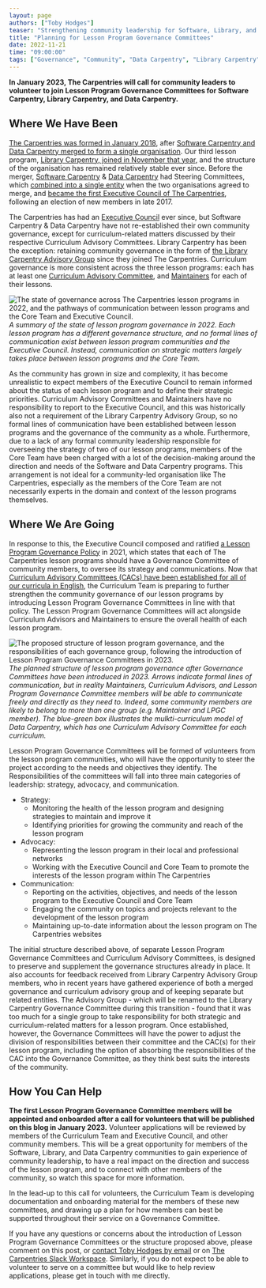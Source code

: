 ```yaml
---
layout: page
authors: ["Toby Hodges"]
teaser: "Strengthening community leadership for Software, Library, and Data Carpentry"
title: "Planning for Lesson Program Governance Committees"
date: 2022-11-21
time: "09:00:00"
tags: ["Governance", "Community", "Data Carpentry", "Library Carpentry", "Software Carpentry"]
---
```


**In January 2023, The Carpentries will call for community leaders to volunteer to join Lesson Program Governance Committees for Software Carpentry, Library Carpentry, and Data Carpentry.**

## Where We Have Been

[The Carpentries was formed in January 2018](https://carpentries.org/about/), after [Software Carpentry and Data Carpentry merged to form a single organisation](https://datacarpentry.org/blog/2017/09/merger).
Our third lesson program, [Library Carpentry, joined in November that year](https://carpentries.org/blog/2018/11/welcoming-library-carpentry/), and the structure of the organisation has remained relatively stable ever since.
Before the merger, [Software Carpentry](https://software-carpentry.org/blog/2017/05/SteeringCommitteeRetreat.html) & [Data Carpentry](https://datacarpentry.org/blog/2017/03/steering-committee-in-person) had Steering Committees, which [combined into a single entity](https://datacarpentry.org/blog/2017/10/call-for-candidates-joint-board) when the two organisations agreed to merge, and [became the first Executive Council of The Carpentries](https://datacarpentry.org/blog/2017/12/exec-council-announce), following an election of new members in late 2017.

The Carpentries has had an [Executive Council](https://carpentries.org/governance/) ever since, but Software Carpentry & Data Carpentry have not re-established their own community governance, except for curriculum-related matters discussed by their respective Curriculum Advisory Committees.
Library Carpentry has been the exception: retaining community governance in the form of [the Library Carpentry Advisory Group](https://librarycarpentry.org/advisory/) since they joined The Carpentries.
Curriculum governance is more consistent across the three lesson programs: each has at least one [Curriculum Advisory Committee](https://docs.carpentries.org/topic_folders/lesson_development/curriculum_advisory_committees.html),
and [Maintainers](https://docs.carpentries.org/topic_folders/maintainers/maintainers.html) for each of their lessons.


![The state of governance across The Carpentries lesson programs in 2022, and the pathways of communication between lesson programs and the Core Team and Executive Council.](https://codimd.carpentries.org/uploads/upload_5c593526928b4a7ff11acf70fb1020ed.png)
_A summary of the state of lesson program governance in 2022. Each lesson program has a different governance structure, and no formal lines of communication exist between lesson program communities and the Executive Council. Instead, communication on strategic matters largely takes place between lesson programs and the Core Team._

As the community has grown in size and complexity, it has become unrealistic to expect members of the Executive Council to remain informed about the status of each lesson program and to define their strategic priorities.
Curriculum Advisory Committees and Maintainers have no responsibility to report to the Executive Council,
and this was historically also not a requirement of the Library Carpentry Advisory Group, so no formal lines of communication have been established between lesson programs and the governance of the community as a whole.
Furthermore, due to a lack of any formal community leadership responsible for overseeing the strategy of two of our lesson programs, members of the Core Team have been charged with a lot of the decision-making around the direction and needs of the Software and Data Carpentry programs.
This arrangement is not ideal for a community-led organisation like The Carpentries, especially as the members of the Core Team are not necessarily experts in the domain and context of the lesson programs themselves.

## Where We Are Going

In response to this, the Executive Council composed and ratified [a Lesson Program Governance Policy](https://docs.carpentries.org/topic_folders/governance/lesson-program-policy.html#lesson-program-governance-policy) in 2021,
which states that each of The Carpentries lesson programs should have a Governance Committee of community members, to oversee its strategy and communications.
Now that [Curriculum Advisory Committees (CACs) have been established for all of our curricula in English](https://carpentries.org/blog/2022/09/announcing-curriculum-advisors/), the Curriculum Team is preparing to further strengthen the community governance of our lesson programs by introducing Lesson Program Governance Committees in line with that policy.
The Lesson Program Governance Committees will act alongside Curriculum Advisors and Maintainers to ensure the overall health of each lesson program.


![The proposed structure of lesson program governance, and the responsibilities of each governance group, following the introduction of Lesson Program Governance Committees in 2023.](https://codimd.carpentries.org/uploads/upload_4fc77ba3d630790beb4977cc1aac30e5.png)
_The planned structure of lesson program governance after Governance Committees have been introduced in 2023. Arrows indicate formal lines of communication, but in reality Maintainers, Curriculum Advisors, and Lesson Program Governance Committee members will be able to communicate freely and directly as they need to. Indeed, some community members are likely to belong to more than one group (e.g. Maintainer and LPGC member). The blue-green box illustrates the mulkti-curriculum model of Data Carpentry, which has one Curriculum Advisory Committee for each curriculum._

Lesson Program Governance Committees will be formed of volunteers from the lesson program communities, who will have the opportunity to steer the project according to the needs and objectives they identify.
The Responsibilities of the committees will fall into three main categories of leadership: strategy, advocacy, and communication.

* Strategy:
	* Monitoring the health of the lesson program and designing strategies to maintain and improve it
	* Identifying priorities for growing the community and reach of the lesson program
* Advocacy:
	* Representing the lesson program in their local and professional networks
	* Working with the Executive Council and Core Team to promote the interests of the lesson program within The Carpentries
* Communication:
	* Reporting on the activities, objectives, and needs of the lesson program to the Executive Council and Core Team
	* Engaging the community on topics and projects relevant to the development of the lesson program
	* Maintaining up-to-date information about the lesson program on The Carpentries websites

The initial structure described above, of separate Lesson Program Governance Committees and Curriculum Advisory Committees, is designed to preserve and supplement the governance structures already in place.
It also accounts for feedback received from Library Carpentry Advisory Group members, who in recent years have gathered experience of both a merged governance and curriculum advisory group and of keeping separate but related entities.
The Advisory Group - which will be renamed to the Library Carpentry Governance Committee during this transition - found that it was too much for a single group to take responsibility for both strategic and curriculum-related matters for a lesson program.
Once established, however, the Governance Committees will have the power to adjust the division of responsibilities between their committee and the CAC(s) for their lesson program, including the option of absorbing the responsibilities of the CAC into the Governance Committee, as they think best suits the interests of the community.

## How You Can Help

**The first Lesson Program Governance Committee members will be appointed and onboarded after a call for volunteers that will be published on this blog in January 2023.**
Volunteer applications will be reviewed by members of the Curriculum Team and Executive Council, and other community members.
This will be a great opportunity for members of the Software, Library, and Data Carpentry communities to gain experience of community leadership, to have a real impact on the direction and success of the lesson program, and to connect with other members of the community, so watch this space for more information.

In the lead-up to this call for volunteers, the Curriculum Team is developing documentation and onboarding material for the members of these new committees, and drawing up a plan for how members can best be supported throughout their service on a Governance Committee.

If you have any questions or concerns about the introduction of Lesson Program Governance Committees or the structure proposed above, please comment on this post, or [contact Toby Hodges by email](mailto:tobyhodges@carpentries.org) or on [The Carpentries Slack Workspace](https://swc-slack-invite.herokuapp.com/). Similarly, if you do not expect to be able to volunteer to serve on a committee but would like to help review applications, please get in touch with me directly.
